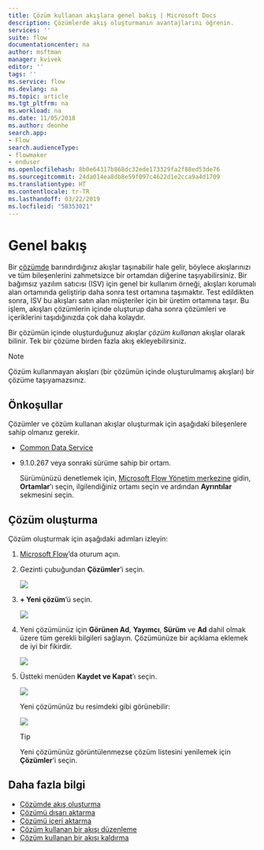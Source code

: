 ```yaml
---
title: Çözüm kullanan akışlara genel bakış | Microsoft Docs
description: Çözümlerde akış oluşturmanın avantajlarını öğrenin.
services: ''
suite: flow
documentationcenter: na
author: msftman
manager: kvivek
editor: ''
tags: ''
ms.service: flow
ms.devlang: na
ms.topic: article
ms.tgt_pltfrm: na
ms.workload: na
ms.date: 11/05/2018
ms.author: deonhe
search.app:
- Flow
search.audienceType:
- flowmaker
- enduser
ms.openlocfilehash: 8b0e64317b868dc32ede173329fa2f88ed53de76
ms.sourcegitcommit: 24da014ea8db8e59f097c4622d1e2cca9a4d1709
ms.translationtype: HT
ms.contentlocale: tr-TR
ms.lasthandoff: 03/22/2019
ms.locfileid: "58353021"
---
```

# <a name="overview"></a>Genel bakış

Bir [çözümde](https://docs.microsoft.com/powerapps/maker/common-data-service/solutions-overview) barındırdığınız akışlar taşınabilir hale gelir, böylece akışlarınızı ve tüm bileşenlerini zahmetsizce bir ortamdan diğerine taşıyabilirsiniz. Bir bağımsız yazılım satıcısı (ISV) için genel bir kullanım örneği, akışları korumalı alan ortamında geliştirip daha sonra test ortamına taşımaktır. Test edildikten sonra, ISV bu akışları satın alan müşteriler için bir üretim ortamına taşır. Bu işlem, akışları çözümlerin içinde oluşturup daha sonra çözümleri ve içeriklerini taşıdığınızda çok daha kolaydır.

Bir çözümün içinde oluşturduğunuz akışlar *çözüm kullanan* akışlar olarak bilinir. Tek bir çözüme birden fazla akış ekleyebilirsiniz.

> [!NOTE] 
> Çözüm kullanmayan akışları (bir çözümün içinde oluşturulmamış akışları) bir çözüme taşıyamazsınız.

## <a name="prerequisites"></a>Önkoşullar

Çözümler ve çözüm kullanan akışlar oluşturmak için aşağıdaki bileşenlere sahip olmanız gerekir.

- [Common Data Service](https://docs.microsoft.com/powerapps/maker/common-data-service/data-platform-intro)
- 9.1.0.267 veya sonraki sürüme sahip bir ortam.

  Sürümünüzü denetlemek için, [Microsoft Flow Yönetim merkezine](https://admin.flow.microsoft.com) gidin, **Ortamlar**’ı seçin, ilgilendiğiniz ortamı seçin ve ardından **Ayrıntılar** sekmesini seçin.

## <a name="create-a-solution"></a>Çözüm oluşturma

Çözüm oluşturmak için aşağıdaki adımları izleyin:

1. [Microsoft Flow](https://flow.microsoft.com)’da oturum açın.
1. Gezinti çubuğundan **Çözümler**’i seçin.

   ![](./media/overview-solution-flows/select-solutions-from-left-nav.png)

1. **+ Yeni çözüm**’ü seçin.

   ![](./media/overview-solution-flows/select-new-solution.png)

1. Yeni çözümünüz için **Görünen Ad**, **Yayımcı**, **Sürüm** ve **Ad** dahil olmak üzere tüm gerekli bilgileri sağlayın. Çözümünüze bir açıklama eklemek de iyi bir fikirdir.

   ![](./media/overview-solution-flows/new-solution.png)

1. Üstteki menüden **Kaydet ve Kapat**’ı seçin.

   ![](./media/overview-solution-flows/save-and-close-solution.png)

   Yeni çözümünüz bu resimdeki gibi görünebilir:

   ![](./media/overview-solution-flows/new-solution-created.png)

   > [!TIP]
   > Yeni çözümünüz görüntülenmezse çözüm listesini yenilemek için **Çözümler**’i seçin.

## <a name="learn-more"></a>Daha fazla bilgi

- [Çözümde akış oluşturma](./create-flow-solution.md)
- [Çözümü dışarı aktarma](./export-flow-solution.md)
- [Çözümü içeri aktarma](./import-flow-solution.md)
- [Çözüm kullanan bir akışı düzenleme](./edit-solution-aware-flow.md)
- [Çözüm kullanan bir akışı kaldırma](./remove-solution-aware-flow.md)
